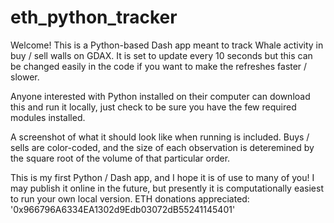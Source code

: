 # eth_python_tracker
Welcome! This is a Python-based Dash app meant to track Whale activity in buy / sell walls on GDAX. It is set to update every 10 seconds but this can be changed easily in the code if you want to make the refreshes faster / slower. 

Anyone interested with Python installed on their computer can download this and run it locally, just check to be sure you have the few required modules installed.

A screenshot of what it should look like when running is included. Buys / sells are color-coded, and the size of each observation is deteremined by the square root of the volume of that particular order. 

This is my first Python / Dash app, and I hope it is of use to many of you! I may publish it online in the future, but presently it is computationally easiest to run your own local version. ETH donations appreciated: '0x966796A6334EA1302d9Edb03072dB55241145401'

